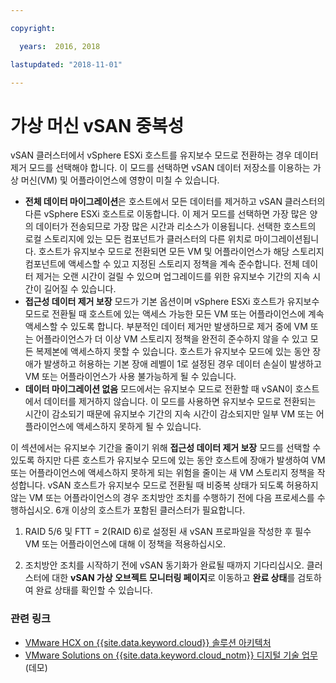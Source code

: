 ```yaml
---

copyright:

  years:  2016, 2018

lastupdated: "2018-11-01"

---
```


# 가상 머신 vSAN 중복성

vSAN 클러스터에서 vSphere ESXi 호스트를 유지보수 모드로 전환하는 경우 데이터 제거 모드를 선택해야 합니다. 이 모드를 선택하면 vSAN 데이터 저장소를 이용하는 가상 머신(VM) 및 어플라이언스에 영향이 미칠 수 있습니다.
* **전체 데이터 마이그레이션**은 호스트에서 모든 데이터를 제거하고 vSAN 클러스터의 다른 vSphere ESXi 호스트로 이동합니다. 이 제거 모드를 선택하면 가장 많은 양의 데이터가 전송되므로 가장 많은 시간과 리소스가 이용됩니다. 선택한 호스트의 로컬 스토리지에 있는 모든 컴포넌트가 클러스터의 다른 위치로 마이그레이션됩니다. 호스트가 유지보수 모드로 전환되면 모든 VM 및 어플라이언스가 해당 스토리지 컴포넌트에 액세스할 수 있고 지정된 스토리지 정책을 계속 준수합니다. 전체 데이터 제거는 오랜 시간이 걸릴 수 있으며 업그레이드를 위한 유지보수 기간의 지속 시간이 길어질 수 있습니다.
* **접근성 데이터 제거 보장** 모드가 기본 옵션이며 vSphere ESXi 호스트가 유지보수 모드로 전환될 때 호스트에 있는 액세스 가능한 모든 VM 또는 어플라이언스에 계속 액세스할 수 있도록 합니다. 부분적인 데이터 제거만 발생하므로 제거 중에 VM 또는 어플라이언스가 더 이상 VM 스토리지 정책을 완전히 준수하지 않을 수 있고 모든 복제본에 액세스하지 못할 수 있습니다. 호스트가 유지보수 모드에 있는 동안 장애가 발생하고 허용하는 기본 장애 레벨이 1로 설정된 경우 데이터 손실이 발생하고 VM 또는 어플라이언스가 사용 불가능하게 될 수 있습니다.
* **데이터 마이그레이션 없음** 모드에서는 유지보수 모드로 전환할 때 vSAN이 호스트에서 데이터를 제거하지 않습니다. 이 모드를 사용하면 유지보수 모드로 전환되는 시간이 감소되기 때문에 유지보수 기간의 지속 시간이 감소되지만 일부 VM 또는 어플라이언스에 액세스하지 못하게 될 수 있습니다.

이 섹션에서는 유지보수 기간을 줄이기 위해 **접근성 데이터 제거 보장** 모드를 선택할 수 있도록 하지만 다른 호스트가 유지보수 모드에 있는 동안 호스트에 장애가 발생하여 VM 또는 어플라이언스에 액세스하지 못하게 되는 위험을 줄이는 새 VM 스토리지 정책을 작성합니다. vSAN 호스트가 유지보수 모드로 전환될 때 비중복 상태가 되도록 허용하지 않는 VM 또는 어플라이언스의 경우 조치방안 조치를 수행하기 전에 다음 프로세스를 수행하십시오. 6개 이상의 호스트가 포함된 클러스터가 필요합니다.

1. RAID 5/6 및 FTT = 2(RAID 6)로 설정된 새 vSAN 프로파일을 작성한 후 필수 VM 또는 어플라이언스에 대해 이 정책을 적용하십시오.

2. 조치방안 조치를 시작하기 전에 vSAN 동기화가 완료될 때까지 기다리십시오. 클러스터에 대한 **vSAN 가상 오브젝트 모니터링 페이지**로 이동하고 **완료 상태**를 검토하여 완료 상태를 확인할 수 있습니다.

### 관련 링크

* [VMware HCX on {{site.data.keyword.cloud}} 솔루션 아키텍처](https://www.ibm.com/cloud/garage/files/HCX_Architecture_Design.pdf)
* [VMware Solutions on {{site.data.keyword.cloud_notm}} 디지털 기술 업무](https://ibm-dte.mybluemix.net/ibm-vmware)(데모)
